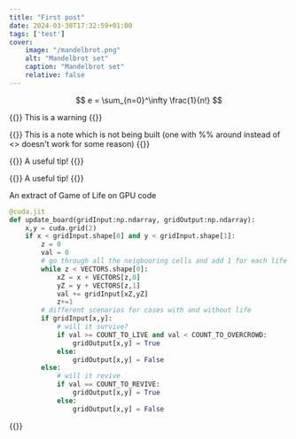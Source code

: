 ```yaml
---
title: "First post"
date: 2024-03-30T17:32:59+01:00
tags: ['test']
cover:
    image: "/mandelbrot.png"
    alt: "Mandelbrot set"
    caption: "Mandelbrot set"
    relative: false
---
```

$$
e = \sum_{n=0}^\infty \frac{1}{n!}
$$

{{<warning>}}
This is a warning
{{</warning>}}

{{<note>}}
This is a note which is not being built (one with %% around instead of <> doesn't work for some reason)
{{</note>}}

{{<tip>}}
A useful tip!
{{</tip>}}

{{<danger>}}
A useful tip!
{{</danger>}}

An extract of Game of Life on GPU code

```python
@cuda.jit
def update_board(gridInput:np.ndarray, gridOutput:np.ndarray):
    x,y = cuda.grid(2)
    if x < gridInput.shape[0] and y < gridInput.shape[1]:
        z = 0
        val = 0
        # go through all the neigbouring cells and add 1 for each life
        while z < VECTORS.shape[0]:
            xZ = x + VECTORS[z,0]
            yZ = y + VECTORS[z,1]
            val += gridInput[xZ,yZ]
            z+=1
        # different scenarios for cases with and without life
        if gridInput[x,y]:
            # will it survive?
            if val >= COUNT_TO_LIVE and val < COUNT_TO_OVERCROWD:
                gridOutput[x,y] = True
            else:
                gridOutput[x,y] = False
        else:
            # will it revive
            if val == COUNT_TO_REVIVE:
                gridOutput[x,y] = True
            else:
                gridOutput[x,y] = False
```

{{<youtube d6iQrh2TK98>}}

